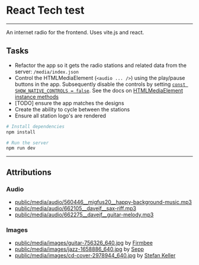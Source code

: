 # React Tech test

---

An internet radio for the frontend. Uses vite.js and react.

## Tasks

- Refactor the app so it gets the radio stations and related data from the server: `/media/index.json`
- Control the HTMLMediaElement (`<audio ... />`) using the play/pause buttons in the app. Subsequently disable the controls by setting [`const SHOW_NATIVE_CONTROLS = false`](./src/index.jsx#L5). See the docs on [HTMLMediaElement instance methods]([https://developer.mozilla.org/en-US/docs/Web/HTML/Element/audio](https://developer.mozilla.org/en-US/docs/Web/API/HTMLMediaElement#instance_methods))
- [TODO] ensure the app matches the designs
- Create the ability to cycle between the stations
- Ensure all station logo's are rendered

```bash
# Install dependencies
npm install

# Run the server
npm run dev
```

---

## Attributions

### Audio

- [public/media/audio/560446\_\_migfus20\_\_happy-background-music.mp3](https://freesound.org/people/Migfus20/sounds/560446/)
- [public/media/audio/662105\_\_davejf\_\_sax-riff.mp3](https://freesound.org/people/DaveJf/sounds/662105/)
- [public/media/audio/662275\_\_davejf\_\_guitar-melody.mp3](https://freesound.org/people/DaveJf/sounds/662275/)

### Images

- [public/media/images/guitar-756326_640.jpg](https://pixabay.com/photos/guitar-guitarist-music-756326/) by [Firmbee](https://pixabay.com/users/firmbee-663163/?utm_source=link-attribution)
- [public/media/images/jazz-1658886_640.jpg](https://pixabay.com/photos/jazz-concert-singer-blues-music-1658886/) by [Sepp](https://pixabay.com/users/sepph-1859049/?utm_source=link-attribution)
- [public/media/images/cd-cover-2978944_640.jpg](https://pixabay.com/photos/cd-cover-woman-piano-composing-2978944/) by [Stefan Keller](https://pixabay.com/users/kellepics-4893063/?utm_source=link-attribution)
